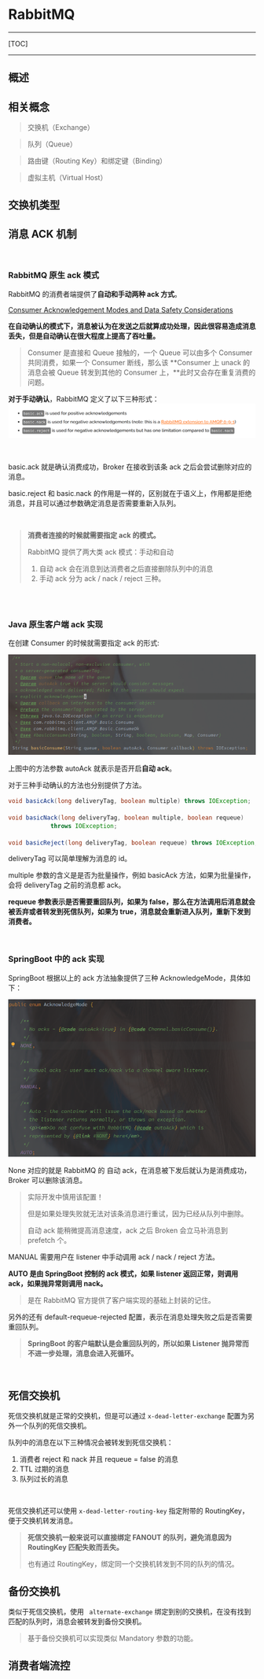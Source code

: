 # RabbitMQ

---

[TOC]



---



## 概述

## 相关概念

> 交换机（Exchange）

> 队列（Queue）

> 路由键（Routing Key）和绑定键（Binding）

> 虚拟主机（Virtual Host）



## 交换机类型







## 消息 ACK 机制

<br>

### RabbitMQ 原生 ack 模式

RabbitMQ 的消费者端提供了**自动和手动两种 ack 方式**。

[Consumer Acknowledgement Modes and Data Safety Considerations](https://www.rabbitmq.com/confirms.html#acknowledgement-modes)

**在自动确认的模式下，消息被认为在发送之后就算成功处理，因此很容易造成消息丢失，但是自动确认在很大程度上提高了吞吐量。**

> Consumer 是直接和 Queue 接触的，一个 Queue 可以由多个 Consumer 共同消费，如果一个 Consumer 断线，那么该 **Consumer 上 unack 的消息会被 Queue 转发到其他的 Consumer 上，**此时又会存在重复消费的问题。

**对于手动确认**，RabbitMQ 定义了以下三种形式：![image-20210325003633390](assets/rabbitmq手动ack类型.png)

<br>

basic.ack 就是确认消费成功，Broker 在接收到该条 ack 之后会尝试删除对应的消息。

basic.reject 和 basic.nack 的作用是一样的，区别就在于语义上，作用都是拒绝消息，并且可以通过参数确定消息是否需要重新入队列。

<br>

> **消费者连接的时候就需要指定 ack 的模式。**
>
> RabbitMQ 提供了两大类 ack 模式：手动和自动
>
> 1. 自动 ack 会在消息到达消费者之后直接删除队列中的消息
> 2. 手动 ack 分为 ack / nack / reject 三种。

<br>

<br>

### Java 原生客户端 ack 实现

在创建 Consumer 的时候就需要指定 ack 的形式:

![](assets/rabbitmq-创建consumer.png)

上图中的方法参数 autoAck 就表示是否开启**自动 ack**。

对于三种手动确认的方法也分别提供了方法。

```java
void basicAck(long deliveryTag, boolean multiple) throws IOException;
    
void basicNack(long deliveryTag, boolean multiple, boolean requeue)
            throws IOException;

void basicReject(long deliveryTag, boolean requeue) throws IOException;
```

deliveryTag 可以简单理解为消息的 id。

multiple 参数的含义是是否为批量操作，例如 basicAck 方法，如果为批量操作，会将 deliveryTag 之前的消息都 ack。

**requeue 参数表示是否需要重回队列，如果为 false，那么在方法调用后消息就会被丢弃或者转发到死信队列，如果为 true，消息就会重新进入队列，重新下发到消费者。**

<br>

### SpringBoot 中的 ack 实现

SpringBoot 根据以上的 ack 方法抽象提供了三种 AcknowledgeMode，具体如下：

<img src="assets/springboot-rabbitmq-ackmode.png" alt="image-20210325002202583" style="zoom:67%;" />

None 对应的就是 RabbitMQ 的 自动 ack，在消息被下发后就认为是消费成功，Broker 可以删除该消息。

> 实际开发中慎用该配置！
>
> 但是如果处理失败就无法对该条消息进行重试，因为已经从队列中删除。
>
> 自动 ack 能稍微提高消息速度，ack 之后 Broken 会立马补消息到 prefetch 个。

MANUAL 需要用户在 listener 中手动调用 ack / nack / reject 方法。

**AUTO 是由 SpringBoot 控制的 ack 模式，如果 listener 返回正常，则调用 ack，如果抛异常则调用 nack。**

> 是在 RabbitMQ 官方提供了客户端实现的基础上封装的记住。

另外的还有 default-requeue-rejected 配置，表示在消息处理失败之后是否需要重回队列。

> **SpringBoot 的客户端默认是会重回队列的，所以如果 Listener 抛异常而不进一步处理，消息会进入死循环。**



<br>

## 死信交换机

死信交换机就是正常的交换机，但是可以通过 `x-dead-letter-exchange` 配置为另外一个队列的死信交换机。

队列中的消息在以下三种情况会被转发到死信交换机：

1. 消费者 reject 和 nack 并且 requeue = false 的消息
2. TTL 过期的消息
3. 队列过长的消息

<br>

死信交换机还可以使用 `x-dead-letter-routing-key` 指定附带的 RoutingKey， 便于交换机转发消息。

> **死信交换机一般来说可以直接绑定 FANOUT 的队列，避免消息因为 RoutingKey 匹配失败而丢失。**
>
> 也有通过 RoutingKey，绑定同一个交换机转发到不同的队列的情况。





## 备份交换机

类似于死信交换机，使用 ` alternate-exchange` 绑定到别的交换机，在没有找到匹配的队列时，消息会被转发到备份交换机。

> 基于备份交换机可以实现类似 Mandatory 参数的功能。



## 消费者端流控